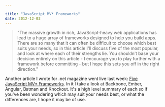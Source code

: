 ```yaml
---

title: "JavaScript MV* Frameworks"
date: 2012-12-03
---
```


> "The massive growth in rich, JavaScript-heavy web applications has lead to a huge array of frameworks designed to help you build apps. There are so many that it can often be difficult to choose which best suits your needs, so in this article I'll discuss five of the most popular, and look at where each of their strengths lie. You shouldn't base your decision entirely on this article - I encourage you to play further with a framework before committing - but I hope this sets you off in the right direction."

Another article I wrote for .net magazine went live last week: [Five JavaScript MV\* Frameworks](http://www.netmagazine.com/features/essential-javascript-top-five-mvc-frameworks). In it I take a look at Backbone, Ember, Angular, Batman and Knockout. It's a high level summary of each so if you've been wondering which may suit your needs best, or what the differences are, I hope it may be of use.
